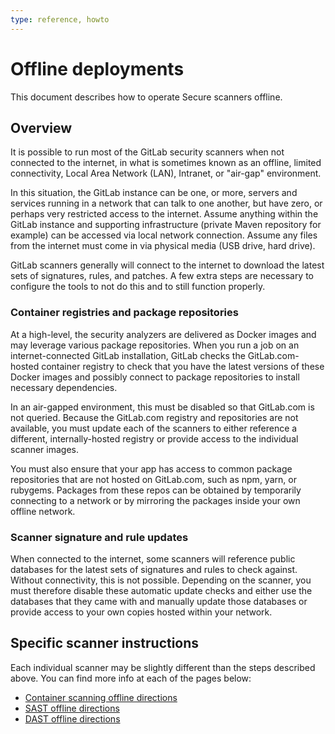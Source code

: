 ```yaml
---
type: reference, howto
---
```


# Offline deployments

This document describes how to operate Secure scanners offline.

## Overview

It is possible to run most of the GitLab security scanners when not
connected to the internet, in what is sometimes known as an offline,
limited connectivity, Local Area Network (LAN), Intranet, or "air-gap"
environment.

In this situation, the GitLab instance can be one, or more, servers and services running in a network that can talk to one another, but have zero, or perhaps very restricted access to the internet. Assume anything within the GitLab instance and supporting infrastructure (private Maven repository for example) can be accessed via local network connection. Assume any files from the internet must come in via physical media (USB drive, hard drive).

GitLab scanners generally will connect to the internet to download the
latest sets of signatures, rules, and patches. A few extra steps are necessary
to configure the tools to not do this and to still function properly.

### Container registries and package repositories

At a high-level, the security analyzers are delivered as Docker images and
may leverage various package repositories. When you run a job on
an internet-connected GitLab installation, GitLab checks the GitLab.com-hosted
container registry to check that you have the latest versions of these Docker images
and possibly connect to package repositories to install necessary dependencies.

In an air-gapped environment, this must be disabled so that GitLab.com is not
queried. Because the GitLab.com registry and repositories are not available,
you must update each of the scanners to either reference a different,
internally-hosted registry or provide access to the individual scanner images.

You must also ensure that your app has access to common package repositories
that are not hosted on GitLab.com, such as npm, yarn, or rubygems. Packages
from these repos can be obtained by temporarily connecting to a network or by
mirroring the packages inside your own offline network.

### Scanner signature and rule updates

When connected to the internet, some scanners will reference public databases
for the latest sets of signatures and rules to check against. Without connectivity,
this is not possible. Depending on the scanner, you must therefore disable
these automatic update checks and either use the databases that they came
with and manually update those databases or provide access to your own copies
hosted within your network.

## Specific scanner instructions

Each individual scanner may be slightly different than the steps described
above. You can find more info at each of the pages below:

- [Container scanning offline directions](../container_scanning/index.md#running-container-scanning-in-an-offline-air-gapped-installation)
- [SAST offline directions](../sast/index.md#gitlab-sast-in-an-offline-air-gapped-installation)
- [DAST offline directions](../dast/index.md#running-dast-in-an-offline-air-gapped-installation)

